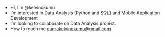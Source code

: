 - Hi, I’m @kelvinokumu
- I’m interested in Data Analysis (Python and SQL) and Mobile Application Development
- I’m looking to collaborate on Data Analysis project.
- How to reach me oumakelvinokumu@gmail.com

<!---
kelvinokumu/kelvinokumu is a ✨ special ✨ repository because its `README.md` (this file) appears on your GitHub profile.
You can click the Preview link to take a look at your changes.
--->
